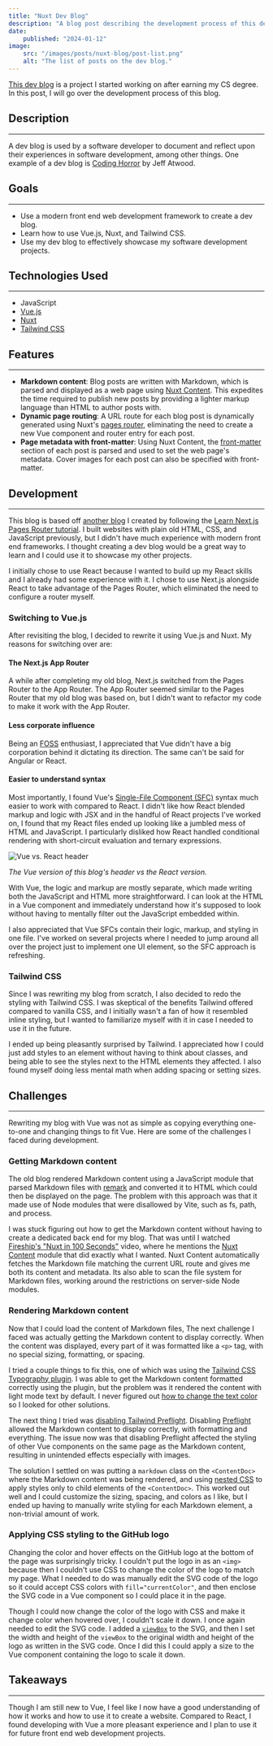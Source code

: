 ```yaml
---
title: "Nuxt Dev Blog"
description: "A blog post describing the development process of this dev blog."
date:
    published: "2024-01-12"
image:
    src: "/images/posts/nuxt-blog/post-list.png"
    alt: "The list of posts on the dev blog."
---
```


[This dev blog](https://github.com/OtherAndrew/nuxt-blog) is a project I started working on after earning my CS degree. In this post, I will go over the development process of this blog.

## Description

---

A dev blog is used by a software developer to document and reflect upon their experiences in software development, among other things. One example of a dev blog is [Coding Horror](https://blog.codinghorror.com) by Jeff Atwood.

## Goals

---

- Use a modern front end web development framework to create a dev blog.
- Learn how to use Vue.js, Nuxt, and Tailwind CSS.
- Use my dev blog to effectively showcase my software development projects.

## Technologies Used

---

- JavaScript
- [Vue.js](https://vuejs.org)
- [Nuxt](https://nuxt.com)
- [Tailwind CSS](https://tailwindcss.com)

## Features

---

- **Markdown content**: Blog posts are written with Markdown, which is parsed and displayed as a web page using [Nuxt Content](https://content.nuxt.com). This expedites the time required to publish new posts by providing a lighter markup language than HTML to author posts with.
- **Dynamic page routing**: A URL route for each blog post is dynamically generated using Nuxt's [pages router](https://nuxt.com/docs/guide/directory-structure/pages#dynamic-routes), eliminating the need to create a new Vue component and router entry for each post.
- **Page metadata with front-matter**: Using Nuxt Content, the [front-matter](https://content.nuxt.com/usage/markdown#front-matter) section of each post is parsed and used to set the web page's metadata. Cover images for each post can also be specified with front-matter.

## Development

---

This blog is based off [another blog](https://github.com/OtherAndrew/nextjs-blog) I created by following the [Learn Next.js Pages Router tutorial](https://nextjs.org/learn-pages-router/basics/create-nextjs-app). I built websites with plain old HTML, CSS, and JavaScript previously, but I didn't have much experience with modern front end frameworks. I thought creating a dev blog would be a great way to learn and I could use it to showcase my other projects.

 I initially chose to use React because I wanted to build up my React skills and I already had some experience with it. I chose to use Next.js alongside React to take advantage of the Pages Router, which eliminated the need to configure a router myself.

### Switching to Vue.js

After revisiting the blog, I decided to rewrite it using Vue.js and Nuxt. My reasons for switching over are:

#### The Next.js App Router

A while after completing my old blog, Next.js switched from the Pages Router to the App Router. The App Router seemed similar to the Pages Router that my old blog was based on, but I didn't want to refactor my code to make it work with the App Router.

#### Less corporate influence

Being an [FOSS](https://en.wikipedia.org/wiki/Free_and_open-source_software) enthusiast, I appreciated that Vue didn't have a big corporation behind it dictating its direction. The same can't be said for Angular or React.

#### Easier to understand syntax

Most importantly, I found Vue's [Single-File Component (SFC)](https://vuejs.org/guide/scaling-up/sfc.html) syntax much easier to work with compared to React. I didn't like how React blended markup and logic with JSX and in the handful of React projects I've worked on, I found that my React files ended up looking like a jumbled mess of HTML and JavaScript. I particularly disliked how React handled conditional rendering with short-circuit evaluation and ternary expressions.

![Vue vs. React header](/images/posts/nuxt-blog/vue-vs-react-header.png)

*The Vue version of this blog's header vs the React version.*

With Vue, the logic and markup are mostly separate, which made writing both the JavaScript and HTML more straightforward. I can look at the HTML in a Vue component and immediately understand how it's supposed to look without having to mentally filter out the JavaScript embedded within.

I also appreciated that Vue SFCs contain their logic, markup, and styling in one file. I've worked on several projects where I needed to jump around all over the project just to implement one UI element, so the SFC approach is refreshing.

### Tailwind CSS

Since I was rewriting my blog from scratch, I also decided to redo the styling with Tailwind CSS. I was skeptical of the benefits Tailwind offered compared to vanilla CSS, and I initially wasn't a fan of how it resembled inline styling, but I wanted to familiarize myself with it in case I needed to use it in the future.

I ended up being pleasantly surprised by Tailwind. I appreciated how I could just add styles to an element without having to think about classes, and being able to see the styles next to the HTML elements they affected. I also found myself doing less mental math when adding spacing or setting sizes.

## Challenges

---

Rewriting my blog with Vue was not as simple as copying everything one-to-one and changing things to fit Vue. Here are some of the challenges I faced during development.

### Getting Markdown content

The old blog rendered Markdown content using a JavaScript module that parsed Markdown files with [remark](https://remark.js.org) and converted it to HTML which could then be displayed on the page. The problem with this approach was that it made use of Node modules that were disallowed by Vite, such as fs, path, and process.

I was stuck figuring out how to get the Markdown content without having to create a dedicated back end for my blog. That was until I watched [Fireship's "Nuxt in 100 Seconds"](https://www.youtube.com/watch?v=dCxSsr5xuL8&t=96) video, where he mentions the [Nuxt Content](https://content.nuxt.com) module that did exactly what I wanted. Nuxt Content automatically fetches the Markdown file matching the current URL route and gives me both its content and metadata. Its also able to scan the file system for Markdown files, working around the restrictions on server-side Node modules.

### Rendering Markdown content

Now that I could load the content of Markdown files, The next challenge I faced was actually getting the Markdown content to display correctly. When the content was displayed, every part of it was formatted like a `<p>` tag, with no special sizing, formatting, or spacing.

 I tried a couple things to fix this, one of which was using the [Tailwind CSS Typography plugin](https://stackoverflow.com/a/69602423). I was able to get the Markdown content formatted correctly using the plugin, but the problem was it rendered the content with light mode text by default. I never figured out [how to change the text color](https://tailwindcss.com/docs/typography-plugin) so I looked for other solutions.

The next thing I tried was [disabling Tailwind Preflight](https://stackoverflow.com/questions/75881126/tailwind-css-is-unstyling-page-created-through-remark-and-rehype). Disabling [Preflight](https://tailwindcss.com/docs/preflight) allowed the Markdown content to display correctly, with formatting and everything. The issue now was that disabling Preflight affected the styling of other Vue components on the same page as the Markdown content, resulting in unintended effects especially with images.

The solution I settled on was putting a `markdown` class on the `<ContentDoc>` where the Markdown content was being rendered, and using [nested CSS](https://developer.mozilla.org/en-US/docs/Web/CSS/CSS_nesting/Using_CSS_nesting) to apply styles only to child elements of the `<ContentDoc>`. This worked out well and I could customize the sizing, spacing, and colors as I like, but I ended up having to manually write styling for each Markdown element, a non-trivial amount of work.

### Applying CSS styling to the GitHub logo

Changing the color and hover effects on the GitHub logo at the bottom of the page was surprisingly tricky. I couldn't put the logo in as an `<img>` because then I couldn't use CSS to change the color of the logo to match my page. What I needed to do was manually edit the SVG code of the logo so it could accept CSS colors with `fill="currentColor"`, and then enclose the SVG code in a Vue component so I could place it in the page.

Though I could now change the color of the logo with CSS and make it change color when hovered over, I couldn't scale it down. I once again needed to edit the SVG code. I added a [`viewBox`](https://developer.mozilla.org/en-US/docs/Web/SVG/Attribute/viewBox) to the SVG, and then I set the width and height of the `viewBox` to the original width and height of the logo as written in the SVG code. Once I did this I could apply a size to the Vue component containing the logo to scale it down.

## Takeaways

---

Though I am still new to Vue, I feel like I now have a good understanding of how it works and how to use it to create a website. Compared to React, I found developing with Vue a more pleasant experience and I plan to use it for future front end web development projects.
